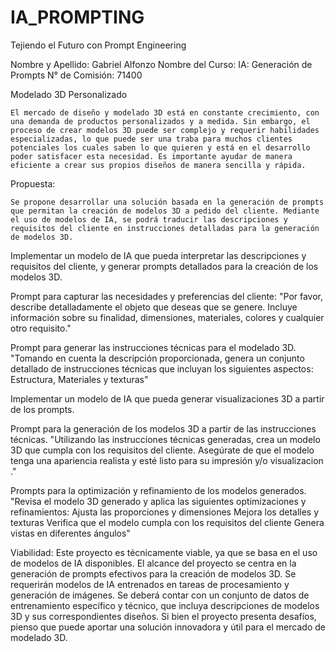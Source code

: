 # IA_PROMPTING
 Tejiendo el Futuro con Prompt Engineering



Nombre y Apellido: Gabriel Alfonzo
Nombre del Curso: IA: Generación de Prompts
N° de Comisión: 71400






Modelado 3D Personalizado

	El mercado de diseño y modelado 3D está en constante crecimiento, con una demanda de productos personalizados y a medida. Sin embargo, el proceso de crear modelos 3D puede ser complejo y requerir habilidades especializadas, lo que puede ser una traba para muchos clientes potenciales los cuales saben lo que quieren y está en el desarrollo poder satisfacer esta necesidad. Es importante ayudar de manera eficiente a crear sus propios diseños de manera sencilla y rápida.


Propuesta:

	Se propone desarrollar una solución basada en la generación de prompts que permitan la creación de modelos 3D a pedido del cliente. Mediante el uso de modelos de IA, se podrá traducir las descripciones y requisitos del cliente en instrucciones detalladas para la generación de modelos 3D.
Implementar un modelo de IA que pueda interpretar las descripciones y requisitos del cliente, y generar prompts detallados para la creación de los modelos 3D.


Prompt para capturar las necesidades y preferencias del cliente:
"Por favor, describe detalladamente el objeto que deseas que se genere. Incluye información sobre su finalidad, dimensiones, materiales, colores y cualquier otro requisito."


Prompt para generar las instrucciones técnicas para el modelado 3D.
"Tomando en cuenta la descripción proporcionada, genera un conjunto detallado de instrucciones técnicas que incluyan los siguientes aspectos:
Estructura, Materiales y texturas"

Implementar un modelo de IA que pueda generar visualizaciones 3D a partir de los prompts.


Prompt para la generación de los modelos 3D a partir de las instrucciones técnicas.
"Utilizando las instrucciones técnicas generadas, crea un modelo 3D que cumpla con los requisitos del cliente. Asegúrate de que el modelo tenga una apariencia realista y esté listo para su impresión y/o visualizacion ."


Prompts para la optimización y refinamiento de los modelos generados.
"Revisa el modelo 3D generado y aplica las siguientes optimizaciones y refinamientos:
Ajusta las proporciones y dimensiones 
Mejora los detalles y texturas 
Verifica que el modelo cumpla con los requisitos del cliente
Genera vistas en diferentes ángulos"


Viabilidad:
Este proyecto es técnicamente viable, ya que se basa en el uso de modelos de IA disponibles. El alcance del proyecto se centra en la generación de prompts efectivos para la creación de modelos 3D.
Se requerirán modelos de IA entrenados en tareas de procesamiento y generación de imágenes. Se deberá contar con un conjunto de datos de entrenamiento específico y técnico, que incluya descripciones de modelos 3D y sus correspondientes diseños.
Si bien el proyecto presenta desafíos, pienso que puede aportar una solución innovadora y útil para el mercado de modelado 3D.

